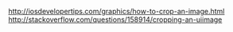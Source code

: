 http://iosdevelopertips.com/graphics/how-to-crop-an-image.html
http://stackoverflow.com/questions/158914/cropping-an-uiimage
